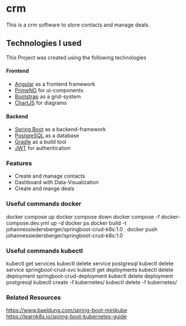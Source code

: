 # crm
 This is a crm software to store contacts and manage deals.
 
 ## Technologies I used
 This Project was created using the following technologies
 
 #### Frontend
- [Angular](https://angular.io/) as a frontend framework
- [PrimeNG](https://primeng.org/) for ui-components
- [Bootstrap](https://getbootstrap.com/) as a grid-system
- [ChartJS](https://www.chartjs.org/) for diagrams

#### Backend
- [Spring Boot](https://spring.io/) as a backend-framework 
- [PostgreSQL](https://www.postgresql.org/) as a database
- [Gradle](https://gradle.org/) as a build tool
- [JWT](https://jwt.io/) for authentication

 
 ### Features
- Create and manage contacts
- Dashboard with Data-Visualization
- Create and mange deals

### Useful commands docker
docker compose up
docker compose down
docker compose -f docker-compose.dev.yml up -d
docker ps
docker build -t johannessiedersberger/springboot-crud-k8s:1.0 .
docker push johannessiedersberger/springboot-crud-k8s:1.0

### Useful commands kubectl
kubectl get services
kubectl delete service postgresql
kubectl delete service springboot-crud-svc
kubectl get deployments
kubectl delete deployment springboot-crud-deployment
kubectl delete deployment postgresql
kubectl create -f kubernetes/
kubectl delete -f kubernetes/

### Related Resources
https://www.baeldung.com/spring-boot-minikube
https://learnk8s.io/spring-boot-kubernetes-guide










 

